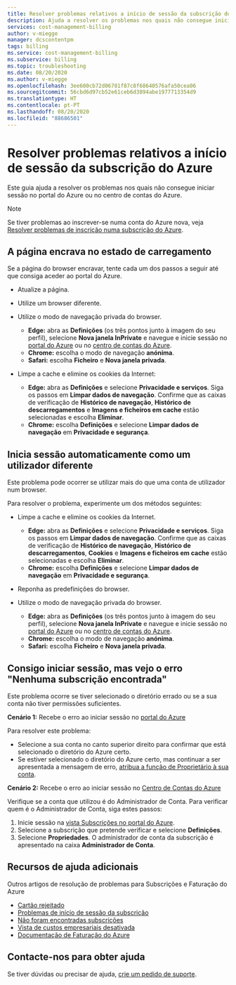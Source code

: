 ```yaml
---
title: Resolver problemas relativos a início de sessão da subscrição do Azure
description: Ajuda a resolver os problemas nos quais não consegue iniciar sessão no portal do Azure ou no centro de contas do Azure.
services: cost-management-billing
author: v-miegge
manager: dcscontentpm
tags: billing
ms.service: cost-management-billing
ms.subservice: billing
ms.topic: troubleshooting
ms.date: 08/20/2020
ms.author: v-miegge
ms.openlocfilehash: 3ee600cb72d06781f87c8f68640576afa50cea06
ms.sourcegitcommit: 56cbd6d97cb52e61ceb6d3894abe1977713354d9
ms.translationtype: HT
ms.contentlocale: pt-PT
ms.lasthandoff: 08/20/2020
ms.locfileid: "88686501"
---
```

# <a name="troubleshoot-azure-subscription-sign-in-issues"></a>Resolver problemas relativos a início de sessão da subscrição do Azure

Este guia ajuda a resolver os problemas nos quais não consegue iniciar sessão no portal do Azure ou no centro de contas do Azure.

> [!NOTE]
> Se tiver problemas ao inscrever-se numa conta do Azure nova, veja [Resolver problemas de inscrição numa subscrição do Azure](https://docs.microsoft.com/azure/cost-management-billing/manage/troubleshoot-azure-sign-up).

## <a name="page-hangs-in-the-loading-status"></a>A página encrava no estado de carregamento

Se a página do browser encravar, tente cada um dos passos a seguir até que consiga aceder ao portal do Azure.

- Atualize a página.
- Utilize um browser diferente.
- Utilize o modo de navegação privada do browser.

   - **Edge:** abra as **Definições** (os três pontos junto à imagem do seu perfil), selecione **Nova janela InPrivate** e navegue e inicie sessão no [portal do Azure](https://portal.azure.com/) ou no [centro de contas do Azure](https://account.azure.com/Subscriptions). 
   - **Chrome:** escolha o modo de navegação **anónima**.
   - **Safari:** escolha **Ficheiro** e **Nova janela privada**.

- Limpe a cache e elimine os cookies da Internet:

   - **Edge:** abra as **Definições** e selecione **Privacidade e serviços**. Siga os passos em **Limpar dados de navegação**. Confirme que as caixas de verificação de **Histórico de navegação**, **Histórico de descarregamentos** e **Imagens e ficheiros em cache** estão selecionadas e escolha **Eliminar**.
   - **Chrome:** escolha **Definições** e selecione **Limpar dados de navegação** em **Privacidade e segurança**.

## <a name="you-are-automatically-signed-in-as-a-different-user"></a>Inicia sessão automaticamente como um utilizador diferente

Este problema pode ocorrer se utilizar mais do que uma conta de utilizador num browser.

Para resolver o problema, experimente um dos métodos seguintes:

- Limpe a cache e elimine os cookies da Internet.

   - **Edge:** abra as **Definições** e selecione **Privacidade e serviços**. Siga os passos em **Limpar dados de navegação**. Confirme que as caixas de verificação de **Histórico de navegação**, **Histórico de descarregamentos**, **Cookies** e **Imagens e ficheiros em cache** estão selecionadas e escolha **Eliminar**.
   - **Chrome:** escolha **Definições** e selecione **Limpar dados de navegação** em **Privacidade e segurança**.
- Reponha as predefinições do browser.
- Utilize o modo de navegação privada do browser. 
   - **Edge:** abra as **Definições** (os três pontos junto à imagem do seu perfil), selecione **Nova janela InPrivate** e navegue e inicie sessão no [portal do Azure](https://portal.azure.com/) ou no [centro de contas do Azure](https://account.azure.com/Subscriptions). 
   - **Chrome:** escolha o modo de navegação **anónima**.
   - **Safari:** escolha **Ficheiro** e **Nova janela privada**.

## <a name="i-can-sign-in-but-i-see-the-error-no-subscriptions-found"></a>Consigo iniciar sessão, mas vejo o erro "Nenhuma subscrição encontrada"

Este problema ocorre se tiver selecionado o diretório errado ou se a sua conta não tiver permissões suficientes.

**Cenário 1:** Recebe o erro ao iniciar sessão no [portal do Azure](https://portal.azure.com/)

Para resolver este problema:

- Selecione a sua conta no canto superior direito para confirmar que está selecionado o diretório do Azure certo.
- Se estiver selecionado o diretório do Azure certo, mas continuar a ser apresentada a mensagem de erro, [atribua a função de Proprietário à sua conta](https://docs.microsoft.com/azure/cost-management-billing/manage/add-change-subscription-administrator).

**Cenário 2:** Recebe o erro ao iniciar sessão no [Centro de Contas do Azure](https://account.windowsazure.com/Subscriptions)

Verifique se a conta que utilizou é do Administrador de Conta. Para verificar quem é o Administrador de Conta, siga estes passos:

1.  Inicie sessão na [vista Subscrições no portal do Azure](https://portal.azure.com/#blade/Microsoft_Azure_Billing/SubscriptionsBlade).
1.  Selecione a subscrição que pretende verificar e selecione **Definições**.
1.  Selecione **Propriedades**. O administrador de conta da subscrição é apresentado na caixa **Administrador de Conta**.

## <a name="additional-help-resources"></a>Recursos de ajuda adicionais

Outros artigos de resolução de problemas para Subscrições e Faturação do Azure

- [Cartão rejeitado](https://docs.microsoft.com/azure/cost-management-billing/manage/troubleshoot-declined-card)
- [Problemas de início de sessão da subscrição](https://docs.microsoft.com/azure/cost-management-billing/manage/troubleshoot-azure-sign-up)
- [Não foram encontradas subscrições](https://docs.microsoft.com/azure/cost-management-billing/manage/no-subscriptions-found)
- [Vista de custos empresariais desativada](https://docs.microsoft.com/azure/cost-management-billing/manage/enterprise-mgmt-grp-troubleshoot-cost-view)
- [Documentação de Faturação do Azure](https://docs.microsoft.com/azure/cost-management-billing/)

## <a name="contact-us-for-help"></a>Contacte-nos para obter ajuda

Se tiver dúvidas ou precisar de ajuda, [crie um pedido de suporte](https://ms.portal.azure.com/#blade/Microsoft_Azure_Support/HelpAndSupportBlade/newsupportrequest).
